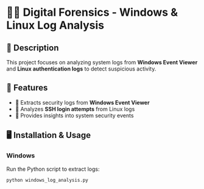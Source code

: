 # 🕵️‍♂️ Digital Forensics - Windows & Linux Log Analysis

## 📌 Description
This project focuses on analyzing system logs from **Windows Event Viewer** and **Linux authentication logs** to detect suspicious activity.

## 🚀 Features
- 🔹 Extracts security logs from **Windows Event Viewer**
- 🔹 Analyzes **SSH login attempts** from Linux logs
- 🔹 Provides insights into system security events

## 🖥️ Installation & Usage

### **Windows**
Run the Python script to extract logs:
```bash
python windows_log_analysis.py
